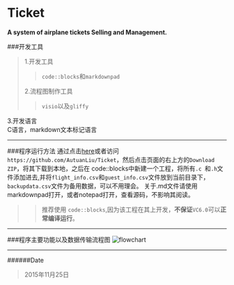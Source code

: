 # Ticket
**A system of airplane tickets Selling and Management.** 

###开发工具
>1.开发工具   
>>`code::blocks`和`markdownpad`
>   
>2.流程图制作工具
>>`visio`以及`gliffy`     

3.开发语言       
C语言，markdown文本标记语言     
***

###程序运行方法
通过点击[here](https://github.com/AutuanLiu/Ticket "source code")或者访问`https://github.com/AutuanLiu/Ticket`，然后点击页面的右上方的`Download ZIP`，将其下载到本地，之后在 code::blocks中新建一个工程，将所有`.c `和`.h`文件添加进去,并将`flight_info.csv`和`guest_info.csv`文件放到当前目录下，`backupdata.csv`文件为备用数据，可以不用理会。
关于.md文件请使用markdownpad打开，或者notepad打开，查看源码，不影响其阅读。
>>推荐使用 `code::blocks`,因为该工程在其上开发，**不保证**`VC6.0`可以**正常编译运行**。
     
    
***
###程序主要功能以及数据传输流程图
![flowchart](http://i.imgur.com/xqktV7K.png)
***
######Date 
>2015年11月25日
